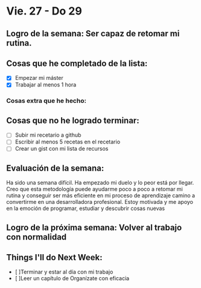 # Vie. 27 - Do 29

## Logro de la semana: Ser capaz de retomar mi rutina.

## Cosas que he completado de la lista:
- [x] Empezar mi máster
- [x] Trabajar al menos 1 hora

### Cosas extra que he hecho:

## Cosas que no he logrado terminar:
- [ ] Subir mi recetario a github
- [ ] Escribir al menos 5 recetas en el recetario
- [ ] Crear un gist con mi lista de recursos

## Evaluación de la semana:
Ha sido una semana difícil. Ha empezado mi duelo y lo peor está por llegar. Creo que esta metodología puede ayudarme poco a poco a retomar mi rutina y conseguir ser más eficiente en mi proceso de aprendizaje camino a convertirme en una desarrolladora profesional.
Estoy motivada y me apoyo en la emoción de programar, estudiar y descubrir cosas nuevas

## Logro de la próxima semana: Volver al trabajo con normalidad

## Things I'll do Next Week:
- [ ]Terminar y estar al día con mi trabajo
- [ ]Leer un capítulo de Organízate con eficacia




